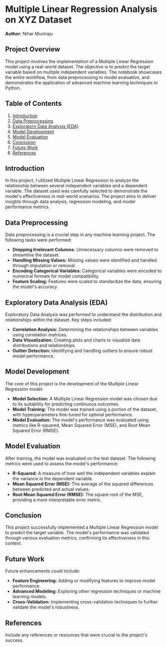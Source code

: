 
# Multiple Linear Regression Analysis on XYZ Dataset

**Author:** Nihar Muniraju

## Project Overview

This project involves the implementation of a Multiple Linear Regression model using a real-world dataset. The objective is to predict the target variable based on multiple independent variables. The notebook showcases the entire workflow, from data preprocessing to model evaluation, and demonstrates the application of advanced machine learning techniques in Python.

## Table of Contents

1. [Introduction](#introduction)
2. [Data Preprocessing](#data-preprocessing)
3. [Exploratory Data Analysis (EDA)](#exploratory-data-analysis-eda)
4. [Model Development](#model-development)
5. [Model Evaluation](#model-evaluation)
6. [Conclusion](#conclusion)
7. [Future Work](#future-work)
8. [References](#references)

## Introduction

In this project, I utilized Multiple Linear Regression to analyze the relationship between several independent variables and a dependent variable. The dataset used was carefully selected to demonstrate the model's effectiveness in real-world scenarios. The project aims to deliver insights through data analysis, regression modeling, and model performance metrics.

## Data Preprocessing

Data preprocessing is a crucial step in any machine learning project. The following tasks were performed:

- **Dropping Irrelevant Columns:** Unnecessary columns were removed to streamline the dataset.
- **Handling Missing Values:** Missing values were identified and handled through imputation or removal.
- **Encoding Categorical Variables:** Categorical variables were encoded to numerical formats for model compatibility.
- **Feature Scaling:** Features were scaled to standardize the data, ensuring the model's accuracy.

## Exploratory Data Analysis (EDA)

Exploratory Data Analysis was performed to understand the distribution and relationships within the dataset. Key steps included:

- **Correlation Analysis:** Determining the relationships between variables using correlation matrices.
- **Data Visualization:** Creating plots and charts to visualize data distributions and relationships.
- **Outlier Detection:** Identifying and handling outliers to ensure robust model performance.

## Model Development

The core of this project is the development of the Multiple Linear Regression model:

- **Model Selection:** A Multiple Linear Regression model was chosen due to its suitability for predicting continuous outcomes.
- **Model Training:** The model was trained using a portion of the dataset, with hyperparameters fine-tuned for optimal performance.
- **Model Evaluation:** The model's performance was evaluated using metrics like R-squared, Mean Squared Error (MSE), and Root Mean Squared Error (RMSE).

## Model Evaluation

After training, the model was evaluated on the test dataset. The following metrics were used to assess the model's performance:

- **R-Squared:** A measure of how well the independent variables explain the variance in the dependent variable.
- **Mean Squared Error (MSE):** The average of the squared differences between predicted and actual values.
- **Root Mean Squared Error (RMSE):** The square root of the MSE, providing a more interpretable error metric.

## Conclusion

This project successfully implemented a Multiple Linear Regression model to predict the target variable. The model's performance was validated through various evaluation metrics, confirming its effectiveness in this context.

## Future Work

Future enhancements could include:

- **Feature Engineering:** Adding or modifying features to improve model performance.
- **Advanced Modeling:** Exploring other regression techniques or machine learning models.
- **Cross-Validation:** Implementing cross-validation techniques to further validate the model's robustness.

## References

Include any references or resources that were crucial to the project's success.
